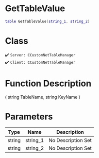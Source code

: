 # GetTableValue
```lua
table GetTableValue(string_1, string_2)
```
# Class
✔️ `Server: CCustomNetTableManager`  
✔️ `Client: CCustomNetTableManager`  

# Function Description
( string TableName, string KeyName )
# Parameters
Type|Name|Description
--|--|--
string|string_1|No Description Set
string|string_2|No Description Set
